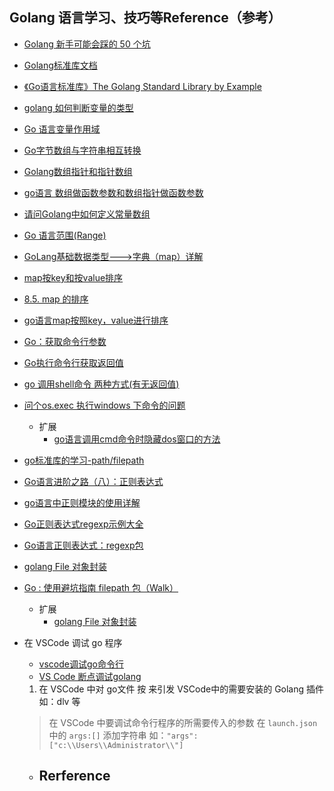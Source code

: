 ## Golang 语言学习、技巧等Reference（参考）
  - [Golang 新手可能会踩的 50 个坑](https://segmentfault.com/a/1190000013739000)
  - [Golang标准库文档](https://studygolang.com/static/pkgdoc/main.html)
  - [《Go语言标准库》The Golang Standard Library by Example](https://books.studygolang.com/The-Golang-Standard-Library-by-Example/)
  - [golang 如何判断变量的类型](https://blog.csdn.net/lanyang123456/article/details/79052994)
  - [Go 语言变量作用域](https://www.runoob.com/go/go-scope-rules.html)
  - [Go字节数组与字符串相互转换](https://www.cnblogs.com/tomhuang/p/11543368.html)
  - [Golang数组指针和指针数组](https://www.cnblogs.com/scofi/p/12634212.html)
  - [go语言 数组做函数参数和数组指针做函数参数](https://blog.csdn.net/m0_38068812/article/details/85012667)
  - [请问Golang中如何定义常量数组](https://www.golangtc.com/t/53e4cc81320b5252650001a1)
  - [Go 语言范围(Range)](https://www.runoob.com/go/go-range.html)
  - [GoLang基础数据类型--->字典（map）详解](https://www.cnblogs.com/yinzhengjie/p/7689996.html)
  - [map按key和按value排序](https://studygolang.com/articles/10530)
  - [8.5. map 的排序](https://learnku.com/docs/the-way-to-go/the-sorting-of-85-map/3623)
  - [go语言map按照key，value进行排序](https://blog.csdn.net/yzf279533105/article/details/81087848)
  - [Go：获取命令行参数](https://www.cnblogs.com/believepd/p/10952528.html)
  - [Go执行命令行获取返回值](https://www.zhaokeli.com/article/8605.html)
  - [go 调用shell命令 两种方式(有无返回值)](https://blog.csdn.net/qq_36874881/article/details/78234005)
  - [问个os.exec 执行windows 下命令的问题](https://studygolang.com/topics/722)
    - 扩展
      - [go语言调用cmd命令时隐藏dos窗口的方法](https://www.yisu.com/zixun/126513.html)
  - [go标准库的学习-path/filepath](https://www.cnblogs.com/wanghui-garcia/p/10308709.html)
  - [Go语言进阶之路（八）：正则表达式](https://blog.csdn.net/c315838651/article/details/105008323)
  - [go语言中正则模块的使用详解](https://studygolang.com/articles/20788)
  - [Go正则表达式regexp示例大全](https://studygolang.com/articles/7256)
  - [Go语言正则表达式：regexp包](http://c.biancheng.net/view/5124.html)
  - [golang File 对象封装](https://studygolang.com/articles/26953?fr=sidebar)
  - [Go : 使用避坑指南 filepath 包（Walk）](https://blog.csdn.net/halo_hsuh/article/details/107153651)
    - 扩展
      - [golang File 对象封装](https://studygolang.com/articles/26953?fr=sidebar)
  - 在 VSCode 调试 go 程序
    - [vscode调试go命令行](https://blog.csdn.net/zshdd/article/details/103382556)
    - [VS Code 断点调试golang](https://segmentfault.com/a/1190000018671207)
    1. 在 VSCode 中对 go文件 按 <F5> 来引发 VSCode中的需要安装的 Golang 插件 如：dlv 等
    > 在 VSCode 中要调试命令行程序的所需要传入的参数
    > 在 `launch.json` 中的 `args:[]` 添加字符串 如：`"args": ["c:\\Users\\Administrator\\"]`

    - Rerference
      - 
